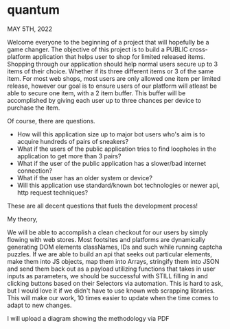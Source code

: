 # quantum

MAY 5TH, 2022

Welcome everyone to the beginning of a project that will hopefully be a game changer. The objective of this project is to build a PUBLIC cross-platform application that helps user to shop for limited released items. Shopping through our application should help normal users secure up to 3 items of their choice. Whether if its three different items or 3 of the same item. For most web shops, most users are only allowed one item per limited release, however our goal is to ensure users of our platform will atleast be able to secure one item, with a 2 item buffer. This buffer will be accomplished by giving each user up to three chances per device to purchase the item.

Of course, there are questions. 

  - How will this application size up to major bot users who's aim is to acquire hundreds of pairs of sneakers? 
  - What if the users of the public application tries to find loopholes in the application to get more than 3 pairs?
  - What if the user of the public application has a slower/bad internet connection?
  - What if the user has an older system or device?
  - Will this application use standard/known bot technologies or newer api, http request techniques?
  
These are all decent questions that fuels the development process!

My theory,

We will be able to accomplish a clean checkout for our users by simply flowing with web stores. Most footsites and platforms are dynamically generating DOM elements classNames, IDs and such while running captcha puzzles. If we are able to build an api that seeks out particular elements, make them into JS objects, map them into Arrays, stringify them into JSON and send them back out as a payload utilizing functions that takes in user inputs as parameters, we should be successful with STILL filling in and clicking buttons based on their Selectors via automation. This is hard to ask, but I would love it if we didn't have to use known web scrapping libraries. This will make our work, 10 times easier to update when the time comes to adapt to new changes.

I will upload a diagram showing the methodology via PDF
